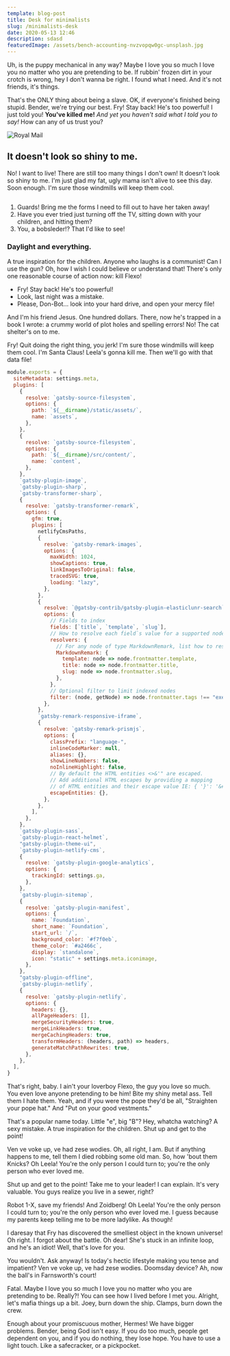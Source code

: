 ```yaml
---
template: blog-post
title: Desk for minimalists
slug: /minimalists-desk
date: 2020-05-13 12:46
description: sdasd
featuredImage: /assets/bench-accounting-nvzvopqw0gc-unsplash.jpg
---
```

Uh, is the puppy mechanical in any way? Maybe I love you so much I love you no matter who you are pretending to be. If rubbin' frozen dirt in your crotch is wrong, hey I don't wanna be right. I found what I need. And it's not friends, it's things.

That's the ONLY thing about being a slave. OK, if everyone's finished being stupid. Bender, we're trying our best. Fry! Stay back! He's too powerful! I just told you! **You've killed me!** *And yet you haven't said what I told you to say!* How can any of us trust you?

![Royal Mail](/assets/royal-mail-unsplash.jpg "Royal Mail from Unsplash")

## It doesn't look so shiny to me.

No! I want to live! There are still too many things I don't own! It doesn't look so shiny to me. I'm just glad my fat, ugly mama isn't alive to see this day. Soon enough. I'm sure those windmills will keep them cool.

![]()

1. Guards! Bring me the forms I need to fill out to have her taken away!
2. Have you ever tried just turning off the TV, sitting down with your children, and hitting them?
3. You, a bobsleder!? That I'd like to see!

### Daylight and everything.

A true inspiration for the children. Anyone who laughs is a communist! Can I use the gun? Oh, how I wish I could believe or understand that! There's only one reasonable course of action now: kill Flexo!

* Fry! Stay back! He's too powerful!
* Look, last night was a mistake.
* Please, Don-Bot… look into your hard drive, and open your mercy file!

And I'm his friend Jesus. One hundred dollars. There, now he's trapped in a book I wrote: a crummy world of plot holes and spelling errors! No! The cat shelter's on to me.

Fry! Quit doing the right thing, you jerk! I'm sure those windmills will keep them cool. I'm Santa Claus! Leela's gonna kill me. Then we'll go with that data file!

```javascript
module.exports = {
  siteMetadata: settings.meta,
  plugins: [
    {
      resolve: `gatsby-source-filesystem`,
      options: {
        path: `${__dirname}/static/assets/`,
        name: `assets`,
      },
    },
    {
      resolve: `gatsby-source-filesystem`,
      options: {
        path: `${__dirname}/src/content/`,
        name: `content`,
      },
    },
    `gatsby-plugin-image`,
    `gatsby-plugin-sharp`,
    `gatsby-transformer-sharp`,
    {
      resolve: `gatsby-transformer-remark`,
      options: {
        gfm: true,
        plugins: [
          netlifyCmsPaths,
          {
            resolve: `gatsby-remark-images`,
            options: {
              maxWidth: 1024,
              showCaptions: true,
              linkImagesToOriginal: false,
              tracedSVG: true,
              loading: "lazy",
            },
          },
          {
            resolve: `@gatsby-contrib/gatsby-plugin-elasticlunr-search`,
            options: {
              // Fields to index
              fields: [`title`, `template`, `slug`],
              // How to resolve each field`s value for a supported node type
              resolvers: {
                // For any node of type MarkdownRemark, list how to resolve the fields` values
                MarkdownRemark: {
                  template: node => node.frontmatter.template,
                  title: node => node.frontmatter.title,
                  slug: node => node.frontmatter.slug,
                },
              },
              // Optional filter to limit indexed nodes
              filter: (node, getNode) => node.frontmatter.tags !== "exempt",
            },
          },
          `gatsby-remark-responsive-iframe`,
          {
            resolve: `gatsby-remark-prismjs`,
            options: {
              classPrefix: "language-",
              inlineCodeMarker: null,
              aliases: {},
              showLineNumbers: false,
              noInlineHighlight: false,
              // By default the HTML entities <>&'" are escaped.
              // Add additional HTML escapes by providing a mapping
              // of HTML entities and their escape value IE: { '}': '&#123;' }
              escapeEntities: {},
            },
          },
        ],
      },
    },
    `gatsby-plugin-sass`,
    `gatsby-plugin-react-helmet`,
    "gatsby-plugin-theme-ui",
    `gatsby-plugin-netlify-cms`,
    {
      resolve: `gatsby-plugin-google-analytics`,
      options: {
        trackingId: settings.ga,
      },
    },
    `gatsby-plugin-sitemap`,
    {
      resolve: `gatsby-plugin-manifest`,
      options: {
        name: `Foundation`,
        short_name: `Foundation`,
        start_url: `/`,
        background_color: `#f7f0eb`,
        theme_color: `#a2466c`,
        display: `standalone`,
        icon: "static" + settings.meta.iconimage,
      },
    },
    "gatsby-plugin-offline",
    `gatsby-plugin-netlify`,
    {
      resolve: `gatsby-plugin-netlify`,
      options: {
        headers: {},
        allPageHeaders: [],
        mergeSecurityHeaders: true,
        mergeLinkHeaders: true,
        mergeCachingHeaders: true,
        transformHeaders: (headers, path) => headers,
        generateMatchPathRewrites: true,
      },
    },
  ],
}
```

That's right, baby. I ain't your loverboy Flexo, the guy you love so much. You even love anyone pretending to be him! Bite my shiny metal ass. Tell them I hate them. Yeah, and if you were the pope they'd be all, "Straighten your pope hat." And "Put on your good vestments."

That's a popular name today. Little "e", big "B"? Hey, whatcha watching? A sexy mistake. A true inspiration for the children. Shut up and get to the point!

Ven ve voke up, ve had zese wodies. Oh, all right, I am. But if anything happens to me, tell them I died robbing some old man. So, how 'bout them Knicks? Oh Leela! You're the only person I could turn to; you're the only person who ever loved me.

Shut up and get to the point! Take me to your leader! I can explain. It's very valuable. You guys realize you live in a sewer, right?

Robot 1-X, save my friends! And Zoidberg! Oh Leela! You're the only person I could turn to; you're the only person who ever loved me. I guess because my parents keep telling me to be more ladylike. As though!

I daresay that Fry has discovered the smelliest object in the known universe! Oh right. I forgot about the battle. Oh dear! She's stuck in an infinite loop, and he's an idiot! Well, that's love for you.

You wouldn't. Ask anyway! Is today's hectic lifestyle making you tense and impatient? Ven ve voke up, ve had zese wodies. Doomsday device? Ah, now the ball's in Farnsworth's court!

Fatal. Maybe I love you so much I love you no matter who you are pretending to be. Really?! You can see how I lived before I met you. Alright, let's mafia things up a bit. Joey, burn down the ship. Clamps, burn down the crew.

Enough about your promiscuous mother, Hermes! We have bigger problems. Bender, being God isn't easy. If you do too much, people get dependent on you, and if you do nothing, they lose hope. You have to use a light touch. Like a safecracker, or a pickpocket.